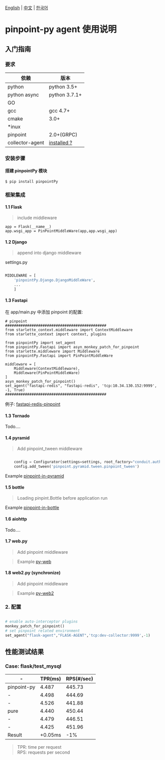 [English](Readme.md) | [中文](Readme-CN.md) | [한국어](Readme-KR.md)

# pinpoint-py agent 使用说明

## 入门指南

### 要求

依赖| 版本
---|----
python |python 3.5+
python async|python 3.7.1+
GO | | 
gcc|gcc 4.7+
cmake| 3.0+
*inux| 
pinpoint| 2.0+(GRPC)
collector-agent| [installed ?](../collector-agent/Readme.md)

### 安装步骤

#### 搭建 pinpointPy 模块

```shell
$ pip install pinpointPy
```

### 框架集成


#### 1.1 Flask

> include middleware

```
app = Flask(__name__)
app.wsgi_app = PinPointMiddleWare(app,app.wsgi_app)
```

#### 1.2 Django

> append into django middleware


settings.py

```python

MIDDLEWARE = [
    'pinpointPy.Django.DjangoMiddleWare',
    ...
    ]

```

#### 1.3 Fastapi
在 app/main.py 中添加 pinpoint 的配置:
```
# pinpoint
##############################################
from starlette_context.middleware import ContextMiddleware
from starlette_context import context, plugins

from pinpointPy import set_agent
from pinpointPy.Fastapi import asyn_monkey_patch_for_pinpoint
from starlette.middleware import Middleware
from pinpointPy.Fastapi import PinPointMiddleWare

middleware = [
    Middleware(ContextMiddleware),
    Middleware(PinPointMiddleWare)
]
asyn_monkey_patch_for_pinpoint()
set_agent("fastapi-redis", "fastapi-redis", 'tcp:10.34.130.152:9999', -1, True)
##############################################
```
例子: [fastapi-redis-pinpoint](https://github.com/EyelynSu/fastapi-redis-pinpoint)

#### 1.3 Tornado

Todo....

#### 1.4 pyramid

> Add pinpoint_tween middleware

```python

    config = Configurator(settings=settings, root_factory="conduit.auth.RootFactory")
    config.add_tween('pinpoint.pyramid.tween.pinpoint_tween')

```

Example [pinpoint-in-pyramid](https://github.com/eeliu/pinpoint-in-pyramid)

#### 1.5 bottle

> Loading pinpint.Bottle before application run

Example [pinpoint-in-bottle](https://github.com/eeliu/pinpoint-in-bottle)

#### 1.6 aiohttp

Todo....

#### 1.7 web.py

> Add pinpoint middleware

> Example [py-web](https://github.com/eeliu/pinpoint-in-pyweb)


#### 1.8 web2.py (synchronize)

> Add pinpoint middleware

> Example [py-web2](https://github.com/eeliu/pinpoint-in-pyweb2)

### 2. 配置

```py

# enable auto-interceptor plugins
monkey_patch_for_pinpoint()
# set pinpoint related environment
set_agent("flask-agent","FLASK-AGENT",'tcp:dev-collector:9999',-1)

```

## 性能测试结果

### Case: flask/test_mysql

-|TPR(ms)|RPS(#/sec)
----|-----|----
pinpoint-py|4.487|445.73|
-|4.498 |444.69
-|4.526 |441.88
pure|4.440|450.44
-|4.479|446.51
-|4.425|451.96
Result|+0.05ms|-1%

> TPR: time per request         
> RPS: requests per second